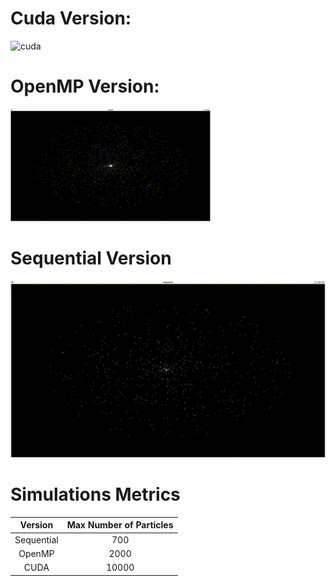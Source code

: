 # Cuda Version:

![cuda](./videos/cuda.gif)

# OpenMP Version:
![OpenMP](./videos/openMP.gif)

# Sequential Version
![sequential](./videos/sequential.gif)

# Simulations Metrics

| Version    | Max Number of Particles |
|:-----------:|:-----------------------:|
| Sequential | 700                    |
| OpenMP     | 2000                   |
| CUDA       | 10000                  |